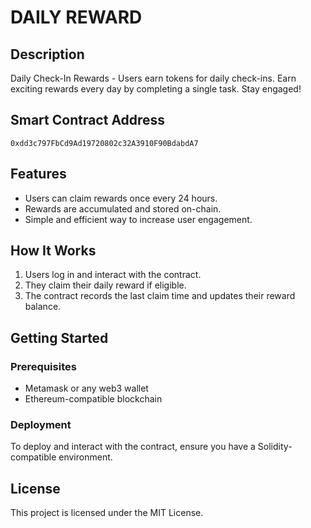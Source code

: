 # DAILY REWARD

## Description
Daily Check-In Rewards - Users earn tokens for daily check-ins. Earn exciting rewards every day by completing a single task. Stay engaged!

## Smart Contract Address
`0xdd3c797FbCd9Ad19720802c32A3910F90BdabdA7`

## Features
- Users can claim rewards once every 24 hours.
- Rewards are accumulated and stored on-chain.
- Simple and efficient way to increase user engagement.

## How It Works
1. Users log in and interact with the contract.
2. They claim their daily reward if eligible.
3. The contract records the last claim time and updates their reward balance.

## Getting Started
### Prerequisites
- Metamask or any web3 wallet
- Ethereum-compatible blockchain

### Deployment
To deploy and interact with the contract, ensure you have a Solidity-compatible environment.

## License
This project is licensed under the MIT License.

